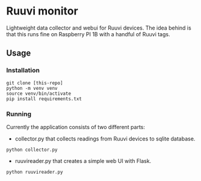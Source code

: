 # Ruuvi monitor
Lightweight data collector and webui for Ruuvi devices. The idea behind is that this runs fine on Raspberry PI 1B with a handful of Ruuvi tags.

## Usage
### Installation
```
git clone [this-repo]
python -m venv venv
source venv/bin/activate
pip install requirements.txt
```
### Running
Currently the application consists of two different parts:
- collector.py that collects readings from Ruuvi devices to sqlite database.
```
python collector.py
```

- ruuvireader.py that creates a simple web UI with Flask.
```
python ruuvireader.py
```
